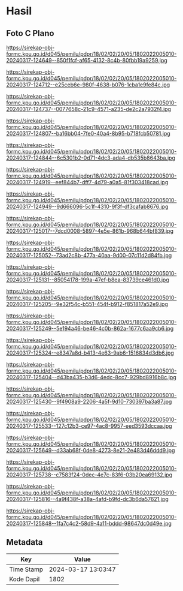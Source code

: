 # Hasil

## Foto C Plano

https://sirekap-obj-formc.kpu.go.id/d045/pemilu/pdpr/18/02/02/20/05/1802022005010-20240317-124649--850f1fcf-af65-4132-8c4b-80fbb19a9259.jpg

https://sirekap-obj-formc.kpu.go.id/d045/pemilu/pdpr/18/02/02/20/05/1802022005010-20240317-124712--e25ceb6e-980f-4638-b076-1cba1e9fe84c.jpg

https://sirekap-obj-formc.kpu.go.id/d045/pemilu/pdpr/18/02/02/20/05/1802022005010-20240317-124737--0077658c-21c9-4571-a235-de2c2a7932f4.jpg

https://sirekap-obj-formc.kpu.go.id/d045/pemilu/pdpr/18/02/02/20/05/1802022005010-20240317-124807--ba16bb04-7fe0-40a4-8b95-b718fcb50781.jpg

https://sirekap-obj-formc.kpu.go.id/d045/pemilu/pdpr/18/02/02/20/05/1802022005010-20240317-124844--6c5301b2-0d71-4dc3-ada4-db535b8643ba.jpg

https://sirekap-obj-formc.kpu.go.id/d045/pemilu/pdpr/18/02/02/20/05/1802022005010-20240317-124919--eef844b7-dff7-4d79-a0a5-81f303418cad.jpg

https://sirekap-obj-formc.kpu.go.id/d045/pemilu/pdpr/18/02/02/20/05/1802022005010-20240317-124949--9d666096-5c1f-4310-9f3f-df3cafab8676.jpg

https://sirekap-obj-formc.kpu.go.id/d045/pemilu/pdpr/18/02/02/20/05/1802022005010-20240317-125017--7dcd0008-5897-4e5e-861b-968b644bf839.jpg

https://sirekap-obj-formc.kpu.go.id/d045/pemilu/pdpr/18/02/02/20/05/1802022005010-20240317-125052--73ad2c8b-477a-40aa-9d00-07c11d2d84fb.jpg

https://sirekap-obj-formc.kpu.go.id/d045/pemilu/pdpr/18/02/02/20/05/1802022005010-20240317-125131--85054178-199a-47ef-b8ea-83739ce461d0.jpg

https://sirekap-obj-formc.kpu.go.id/d045/pemilu/pdpr/18/02/02/20/05/1802022005010-20240317-125205--9e32f54c-b551-454f-b912-f851817a52e9.jpg

https://sirekap-obj-formc.kpu.go.id/d045/pemilu/pdpr/18/02/02/20/05/1802022005010-20240317-125249--5e194a46-be46-4c0b-862a-1677c6aa9cb6.jpg

https://sirekap-obj-formc.kpu.go.id/d045/pemilu/pdpr/18/02/02/20/05/1802022005010-20240317-125324--e8347a8d-b413-4e63-9ab6-1516834d3db6.jpg

https://sirekap-obj-formc.kpu.go.id/d045/pemilu/pdpr/18/02/02/20/05/1802022005010-20240317-125404--d43ba435-b3d6-4edc-8cc7-929bd8916b8c.jpg

https://sirekap-obj-formc.kpu.go.id/d045/pemilu/pdpr/18/02/02/20/05/1802022005010-20240317-125430--9f4908a9-2206-4a5f-9d10-730397ba3a87.jpg

https://sirekap-obj-formc.kpu.go.id/d045/pemilu/pdpr/18/02/02/20/05/1802022005010-20240317-125533--127c12b3-ce97-4ac8-9957-eed3593dccaa.jpg

https://sirekap-obj-formc.kpu.go.id/d045/pemilu/pdpr/18/02/02/20/05/1802022005010-20240317-125649--d33ab68f-0de8-4273-8e21-2e483d46ddd9.jpg

https://sirekap-obj-formc.kpu.go.id/d045/pemilu/pdpr/18/02/02/20/05/1802022005010-20240317-125738--c7583f24-0dec-4e7c-83f6-03b20ea69132.jpg

https://sirekap-obj-formc.kpu.go.id/d045/pemilu/pdpr/18/02/02/20/05/1802022005010-20240317-125816--4a9f438f-a38a-4afd-b9fd-dc3b6da57621.jpg

https://sirekap-obj-formc.kpu.go.id/d045/pemilu/pdpr/18/02/02/20/05/1802022005010-20240317-125848--1fa7c4c2-58d9-4a11-bddd-98647dc0d49e.jpg


## Metadata

| Key        | Value               |
| ---------- | ------------------- |
| Time Stamp | 2024-03-17 13:03:47 |
| Kode Dapil | 1802                |



